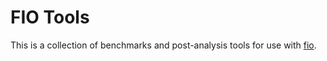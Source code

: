 # FIO Tools

This is a collection of benchmarks and post-analysis tools for use with [fio][fio].

[fio]: http://git.kernel.dk/?p=fio.git

